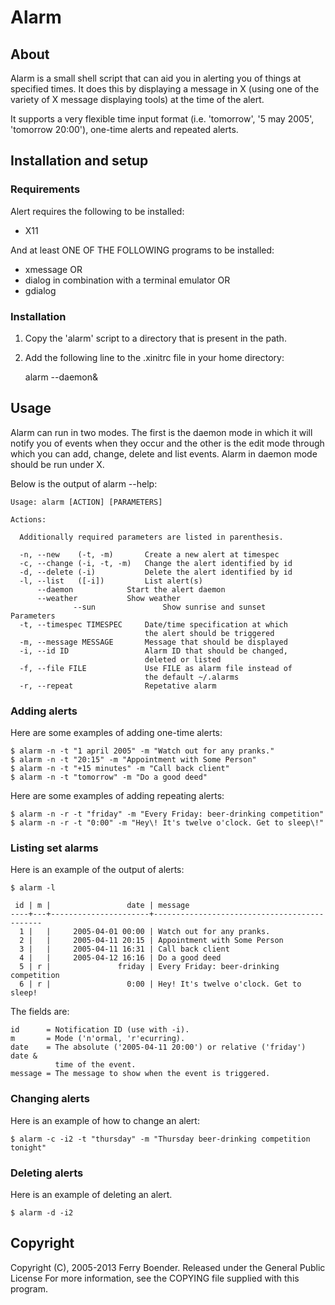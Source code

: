 Alarm
=====

About
-----

Alarm is a small shell script that can aid you in alerting you of things at
specified times. It does this by displaying a message in X (using one of
the variety of X message displaying tools) at the time of the alert.

It supports a very flexible time input format (i.e. 'tomorrow', '5 may
2005', 'tomorrow 20:00'), one-time alerts and repeated alerts.


Installation and setup
----------------------

### Requirements

Alert requires the following to be installed:
		
*   X11
		
And at least ONE OF THE FOLLOWING programs to be installed:

*   xmessage OR
*   dialog in combination with a terminal emulator OR
*   gdialog


### Installation

1.  Copy the 'alarm' script to a directory that is present in the path.
2.  Add the following line to the .xinitrc file in your home directory:
		
    alarm --daemon&
	
Usage
-----

Alarm can run in two modes. The first is the daemon mode in which it will
notify you of events when they occur and the other is the edit mode through
which you can add, change, delete and list events. Alarm in daemon mode
should be run under X.

Below is the output of alarm --help:
	
	Usage: alarm [ACTION] [PARAMETERS]                          
                                                               
	Actions:
	
	  Additionally required parameters are listed in parenthesis.
	  
	  -n, --new    (-t, -m)       Create a new alert at timespec   
	  -c, --change (-i, -t, -m)   Change the alert identified by id
	  -d, --delete (-i)           Delete the alert identified by id
	  -l, --list   ([-i])         List alert(s)                    
		  --daemon            Start the alert daemon           
		  --weather           Show weather
                  --sun               Show sunrise and sunset														   
	Parameters                                                     
	  -t, --timespec TIMESPEC     Date/time specification at which 
								  the alert should be triggered    
	  -m, --message MESSAGE       Message that should be displayed 
	  -i, --id ID                 Alarm ID that should be changed, 
								  deleted or listed                
	  -f, --file FILE             Use FILE as alarm file instead of
								  the default ~/.alarms            
	  -r, --repeat                Repetative alarm                 

### Adding alerts

Here are some examples of adding one-time alerts:
	
	$ alarm -n -t "1 april 2005" -m "Watch out for any pranks." 
	$ alarm -n -t "20:15" -m "Appointment with Some Person" 
	$ alarm -n -t "+15 minutes" -m "Call back client" 
	$ alarm -n -t "tomorrow" -m "Do a good deed" 

Here are some examples of adding repeating alerts:
	
	$ alarm -n -r -t "friday" -m "Every Friday: beer-drinking competition"
	$ alarm -n -r -t "0:00" -m "Hey\! It's twelve o'clock. Get to sleep\!"

### Listing set alarms

Here is an example of the output of alerts:

	$ alarm -l

	 id | m |                 date | message
	----+---+----------------------+---------------------------------------------
	  1 |   |     2005-04-01 00:00 | Watch out for any pranks.
	  2 |   |     2005-04-11 20:15 | Appointment with Some Person
	  3 |   |     2005-04-11 16:31 | Call back client
	  4 |   |     2005-04-12 16:16 | Do a good deed
	  5 | r |               friday | Every Friday: beer-drinking competition
	  6 | r |                 0:00 | Hey! It's twelve o'clock. Get to sleep!

	
The fields are:

    id      = Notification ID (use with -i).
    m       = Mode ('n'ormal, 'r'ecurring).
    date    = The absolute ('2005-04-11 20:00') or relative ('friday') date & 
              time of the event.
    message = The message to show when the event is triggered.

### Changing alerts

Here is an example of how to change an alert:
	
	$ alarm -c -i2 -t "thursday" -m "Thursday beer-drinking competition tonight"

### Deleting alerts

Here is an example of deleting an alert.

	$ alarm -d -i2

Copyright
---------

Copyright (C), 2005-2013 Ferry Boender. Released under the General Public
License For more information, see the COPYING file supplied with this program.                                                          

